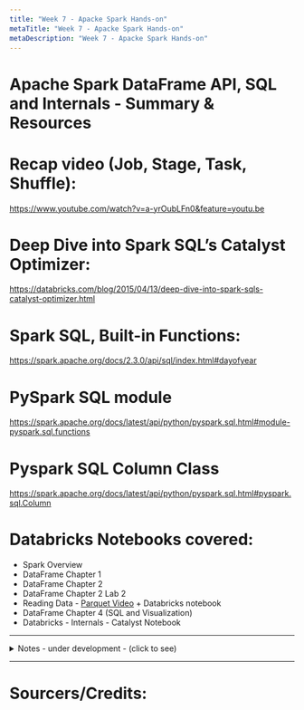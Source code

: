```yaml
---
title: "Week 7 - Apacke Spark Hands-on"
metaTitle: "Week 7 - Apacke Spark Hands-on"
metaDescription: "Week 7 - Apacke Spark Hands-on"
---
```


#  Apache Spark DataFrame API, SQL and Internals - Summary & Resources

# Recap video (Job, Stage, Task, Shuffle):

https://www.youtube.com/watch?v=a-yrOubLFn0&feature=youtu.be

# Deep Dive into Spark SQL’s Catalyst Optimizer:

https://databricks.com/blog/2015/04/13/deep-dive-into-spark-sqls-catalyst-optimizer.html

# Spark SQL, Built-in Functions:

https://spark.apache.org/docs/2.3.0/api/sql/index.html#dayofyear


# PySpark SQL module

https://spark.apache.org/docs/latest/api/python/pyspark.sql.html#module-pyspark.sql.functions

# Pyspark SQL Column Class

https://spark.apache.org/docs/latest/api/python/pyspark.sql.html#pyspark.sql.Column

# Databricks Notebooks covered: 

- Spark Overview
- DataFrame Chapter 1
- DataFrame Chapter 2
- DataFrame Chapter 2 Lab 2
- Reading Data - [Parquet Video](https://parquet.apache.org/) + Databricks notebook
- DataFrame Chapter 4 (SQL and Visualization)
- Databricks - Internals - Catalyst Notebook


* * *

<details><summary>Notes - under development - (click to see)</summary>
  
- Spark is effectively a programming language of its own. Spark uses an engine called Catalyst
- Catalyst maintains its own type information through the planning and processing of work
   - This opens up execution optimizations
- Even if we use Spark's Structured APIs from Python or R, the majority of our manipulations will operate strictly on Spark types not Python types

![catalyst](Images/Spark_Advanced/catalyst.png)

The code we write gets submitted to Spark either through console or via a submitted job
- This code passes through the Catalyst Optimizer, which decides how the code should be executed and lays out a plan for doing so before, finally, the code is run and the result is returned to the user

# Logical Planning
The first phase takes user code and converts it into a logical plan (optimized version of the user's set of expressions)
It does this by converting user code into an unresolved logical plan. The plan is unresolved because although your code might be valid, the tables and columns that it refers to might or might not exist. Spark uses the catalog, a repository of all table and DataFrame information to resolve columns and tables in the analyzer. The analyzer might reject the unresolved logical plan if the required column name does not exist in the catalog. If the analyzer can resolve it, the result is passed through the Catalyst Optimizer, a collection of rules that attempt to optimize the logical plan by pushing down predicates or selections. Packages can extend the Catalyst to include their own rules for domain-specific optimizations.
![logical-plan](Images/Spark_Advanced/logical.png)


# Physical Planning
After creating the optimized logical plan, Spark begins the physical planning process. The physical plan - often called Spark plan - specifies how the logical plan will execute on the cluster by generating different physical execution strategies and comparing them through a cost model. Upon selecting a physical plan Spark runs all of this code over RDDs.
![physical-plan](Images/Spark_Advanced/physical.png)

  
</details>

* * *


# Sourcers/Credits:



